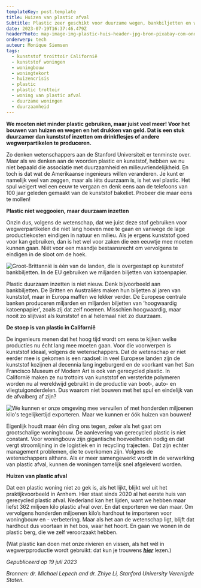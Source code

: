 ```yaml
---
templateKey: post.template
title: Huizen van plastic afval
Subtitle: Plastic zeer geschikt voor duurzame wegen, bankbiljetten en woningen
date: 2023-07-19T16:37:46.479Z
headerPhoto: map-image-img-plastic-huis-header-jpg-bron-pixabay-com-onderschrift-plastic-huis-header
onderwerp: tech
auteur: Monique Siemsen
tags:
  - kunststof troittoir Californië
  - kunststof woningen
  - woningbouw
  - woningtekort
  - huizencrisis
  - plastic
  - plastic trottoir
  - woning van plastic afval
  - duurzame woningen
  - duurzaamheid
---
```

**We moeten niet minder plastic gebruiken, maar juist veel meer! Voor het bouwen van huizen en wegen en het drukken van geld. Dat is een stuk duurzamer dan kunststof inzetten om drinkflesjes of andere wegwerpartikelen te produceren.** 

Zo denken wetenschappers aan de Stanford Universiteit er tenminste over. Maar als we denken aan de woorden plastic en kunststof, hebben we nu niet bepaald die associatie met duurzaamheid en milieuvriendelijkheid. En toch is dat wat de Amerikaanse ingenieurs willen veranderen. Je kunt er namelijk veel van zeggen, maar als iéts duurzaam is, is het wel plastic. Het spul weigert wel een eeuw te vergaan en denk eens aan de telefoons van 100 jaar geleden gemaakt van de kunststof bakeliet. Probeer die maar eens te mollen!

**Plastic niet weggooien, maar duurzaam inzetten**

Onzin dus, volgens de wetenschap, dat we juist deze stof gebruiken voor wegwerpartikelen die niet lang hoeven mee te gaan en vanwege de lage productiekosten eindigen in natuur en milieu. Als je ergens kunststof goed voor kan gebruiken, dan is het wel voor zaken die een eeuwtje mee moeten kunnen gaan. Niét voor een maandje bestaansrecht om vervolgens te eindigen in de sloot om de hoek.

![Groot-Brittannië is één van de landen, die is overgestapt op kunststof bankbiljetten. In de EU gebruiken we miljarden biljetten van katoenpapier.](/img/plastic-huis-1-bankbiljetten.jpg "Pixabay.com")

Plastic duurzaam inzetten is niet nieuw. Denk bijvoorbeeld aan bankbiljetten. De Britten en Australiërs maken hun biljetten al jaren van kunststof, maar in Europa maffen we lekker verder. De Europese centrale banken produceren miljarden en miljarden biljetten van ‘hoogwaardig katoenpapier’, zoals zij dat zelf noemen. Misschien hoogwaardig, maar nooit zo slijtvast als kunststof en al helemaal niet zo duurzaam.

**De stoep is van plastic in Californië**

De ingenieurs menen dat het hoog tijd wordt om eens te kijken welke producties nu écht lang mee moeten gaan. Voor die voorwerpen is kunststof ideaal, volgens de wetenschappers. Dat de wetenschap er niet eerder mee is gekomen is een raadsel: in veel Europese landen zijn de kunststof kozijnen al decennia lang ingeburgerd en de voorkant van het San Francisco Museum of Modern Art is ook van gerecycled plastic. In Californië maken ze nu trottoirs van kunststof en versterkte polymeren worden nu al wereldwijd gebruikt in de productie van boot-, auto- en vliegtuigonderdelen. Dus waarom niet bouwen met het spul en eindelijk van de afvalberg af zijn?

![We kunnen er onze omgeving mee vervuilen of met honderden miljoenen kilo's tegelijkertijd exporteren. Maar we kunnen er óók huizen van bouwen!](/img/plastic-huis-2-netten-met-afval.jpg "Pixabay.com")

Eigenlijk houdt maar één ding ons tegen, zeker als het gaat om grootschalige woningbouw. De aanlevering van gerecycled plastic is niet constant. Voor woningbouw zijn gigantische hoeveelheden nodig en dat vergt stroomlijning in de logistiek en in recycling trajecten.  Dat zijn echter management problemen, die te overkomen zijn. Volgens de wetenschappers althans. Als er meer samengewerkt wordt in de verwerking van plastic afval, kunnen de woningen tamelijk snel afgeleverd worden. 

**Huizen van plastic afval**

Dat een plastic woning niet zo gek is, als het lijkt, blijkt wel uit het praktijkvoorbeeld in Arnhem. Hier staat sinds 2020 al het eerste huis van gerecycled plastic afval. Nederland kan het lijden, want we hebben maar liefst 362 miljoen kilo plastic afval over. En dat exporteren we dan maar. Om vervolgens honderden miljoenen kilo’s hardhout te importeren voor woningbouw en - verbetering. Maar als het aan de wetenschap ligt, blijft dat hardhout dus voortaan in het bos, waar het hoort. En gaan we wonen in de plastic berg, die we zelf veroorzaakt hebben.

(Wat plastic kan doen met onze rivieren en vissen, als het wél in wegwerpproductie wordt gebruikt: dat kun je trouwens ***[hier](/kunststof-kleding-vergiftigt-vissen-al-70-jaar)*** lezen.)

*Gepubliceerd op 19 juli 2023*

*Bronnen: dr. Michael Lepech and dr. Zhiye Li, Stanford University Verenigde Staten.*
